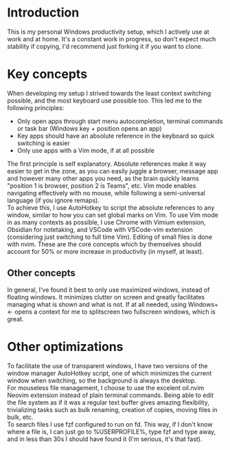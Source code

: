 # Introduction
This is my personal Windows productivity setup, which I actively use at work and at home. It's a constant work in progress, so don't expect much stability if copying, I'd recommend just forking it if you want to clone.

# Key concepts
When developing my setup I strived towards the least context switching possible, and the most keyboard use possible too. This led me to the following principles:
- Only open apps through start menu autocompletion, terminal commands or task bar (Windows key + position opens an app)
- Key apps should have an absolute reference in the keyboard so quick switching is easier
- Only use apps with a Vim mode, if at all possible

The first principle is self explanatory. Absolute references make it way easier to get in the zone, as you can easily juggle a browser, message app and however many other apps you need, as the brain quickly learns "position 1 is browser, position 2 is Teams", etc. Vim mode enables navigating effectively with no mouse, while following a semi-universal language (if you ignore remaps).  
To achieve this, I use AutoHotkey to script the absolute references to any window, similar to how you can set global marks on Vim. To use Vim mode in as many contexts as possible, I use Chrome with Vimium extension, Obsidian for notetaking, and VSCode with VSCode-vim extension (considering just switching to full time Vim). Editing of small files is done with nvim. 
These are the core concepts which by themselves should account for 50% or more increase in productivity (in myself, at least).
## Other concepts
In general, I've found it best to only use maximized windows, instead of floating windows. It minimizes clutter on screen and greatly facilitates managing what is shown and what is not. If at all needed, using Windows+<- opens a context for me to splitscreen two fullscreen windows, which is great. 

# Other optimizations
To facilitate the use of transparent windows, I have two versions of the window manager AutoHotkey script, one of which minimizes the current window when switching, so the background is always the desktop.  
For mouseless file management, I choose to use the excelent oil.nvim Neovim extension instead of plain terminal commands. Being able to edit the file system as if it was a regular text buffer gives amazing flexibility, trivializing tasks such as bulk renaming, creation of copies, moving files in bulk, etc.  
To search files I use fzf configured to run on fd. This way, if I don't know where a file is, I can just go to %USERPROFILE%, type fzf and type away, and in less than 30s I should have found it (I'm serious, it's that fast).  
